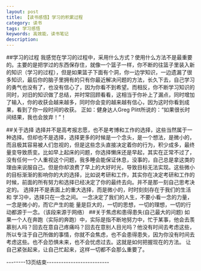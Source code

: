 ```yaml
---
layout: post
title: 【读书感悟】学习的积累过程
category: 读书
tags: 学习感悟 
keywords: 高效能，读书笔记
description: 
---
```


##学习的过程
		我感觉在学习的过程中，采用什么方式？使用什么方法不是最重要的。主要的是把学过的东西保存住，就像一个篮子一样，你不断的往篮子里装入新的知识（学习的过程），但是如果篮子下面有个洞，你一边学知识，一边遗漏了很多知识，最后你的脑子里拥有的只有你最近解决问题的方法，长久下去，自己学习的勇气也没有了，也没有信心了，因为你看不到希望。而相反，你不断学习知识的同时，对旧的知识做了总结，并时常回顾看看，这相当于你补上了漏点，同时增加了输入，你的收获会越来越多，同时你会变的越来越有信心，因为这时你看到成果，看到了你一段时间的收获。
		正如：健身达人Greg Plitt所说的：“如果很长时间结果，我也会放弃！”！

##关于选择
		选择并不是高考报志愿，也不是考博和工作的选择，这些当然属于一种选择。但却也不是选择，选择更多的时候是一个念头，是一个想法，是微小的，而且极其容易被人们忽视的，但是这些念头直接决定着你的行为，积少成多，最终量变导致质变。比如早上起床的问题，你选择懒床还是早起，其实在正常不过了，没有任何一个人重视这个问题，我多睡会能保证休息，没事的，自己总是拿这类的理由来说服自己。但是你却浪费了早上的大好时光，导致目标无法实现。这些微小的目标渐渐的影响你的大的选择，比如说考研和工作，其实你在决定考研和工作的时候，前面的所有努力和选择已经决定了你的最终去向。并不是那一刻自己思考决定的。
		    选择并不是表面上的重大选择，而是微小的，时时刻刻存在于我们的生活和
		学习中，选择只在一念之间。
		    一念决定了我们的人生，不要小看一念的力量，一念是微小的，而它产生的能
		量是巨大的，一切的思想，一切的理想，一切的行动都源于一念。（该段来源于网络）
##关于焦虑和患得患失(自己最大的问题)
		如果一个人在奔跑（实际的奔跑）中，实际是指不断地努力中，忙于某事，他会去羡慕别人吗？回去在意自己疼痛吗？回去在意别人目光吗？他没有时间去考虑这些，所以专注于自己所做的事情，你就不会焦虑，也不会患得患失，因为你没有时间去考虑这些。也不会恐惧未来，也不会忧虑过去。这就是如何把握现在的方法。
		让自己紧张起来，让自己忙起来，这样一切都不会那么重要了。

--------13页结束--------------------------

		


















   
